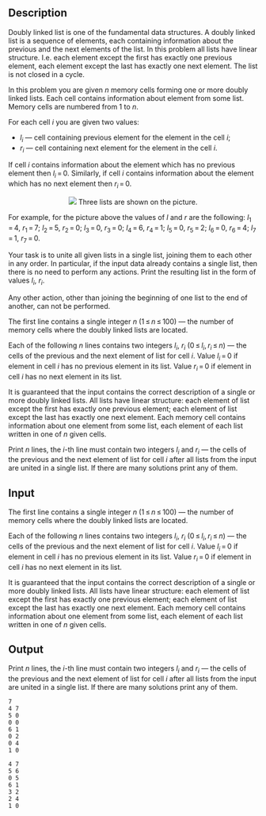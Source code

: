 ## Description

<div><p>Doubly linked list is one of the fundamental data structures. A doubly linked list is a sequence of elements, each containing information about the previous and the next elements of the list. In this problem all lists have linear structure. I.e. each element except the first has exactly one previous element, each element except the last has exactly one next element. The list is not closed in a cycle.</p><p>In this problem you are given <span class="tex-span"><i>n</i></span> memory cells forming one or more doubly linked lists. Each cell contains information about element from some list. Memory cells are numbered from <span class="tex-span">1</span> to <span class="tex-span"><i>n</i></span>.</p><p>For each cell <span class="tex-span"><i>i</i></span> you are given two values: </p><ul> <li> <span class="tex-span"><i>l</i><sub class="lower-index"><i>i</i></sub></span> — cell containing previous element for the element in the cell <span class="tex-span"><i>i</i></span>; </li><li> <span class="tex-span"><i>r</i><sub class="lower-index"><i>i</i></sub></span> — cell containing next element for the element in the cell <span class="tex-span"><i>i</i></span>. </li></ul><p>If cell <span class="tex-span"><i>i</i></span> contains information about the element which has no previous element then <span class="tex-span"><i>l</i><sub class="lower-index"><i>i</i></sub> = 0</span>. Similarly, if cell <span class="tex-span"><i>i</i></span> contains information about the element which has no next element then <span class="tex-span"><i>r</i><sub class="lower-index"><i>i</i></sub> = 0</span>.</p><center> <img class="tex-graphics" src="file://7rukHKOb.png" style="max-width: 100.0%;max-height: 100.0%;">   <span class="tex-font-size-small">Three lists are shown on the picture.</span> </center><p>For example, for the picture above the values of <span class="tex-span"><i>l</i></span> and <span class="tex-span"><i>r</i></span> are the following: <span class="tex-span"><i>l</i><sub class="lower-index">1</sub> = 4</span>, <span class="tex-span"><i>r</i><sub class="lower-index">1</sub> = 7</span>; <span class="tex-span"><i>l</i><sub class="lower-index">2</sub> = 5</span>, <span class="tex-span"><i>r</i><sub class="lower-index">2</sub> = 0</span>; <span class="tex-span"><i>l</i><sub class="lower-index">3</sub> = 0</span>, <span class="tex-span"><i>r</i><sub class="lower-index">3</sub> = 0</span>; <span class="tex-span"><i>l</i><sub class="lower-index">4</sub> = 6</span>, <span class="tex-span"><i>r</i><sub class="lower-index">4</sub> = 1</span>; <span class="tex-span"><i>l</i><sub class="lower-index">5</sub> = 0</span>, <span class="tex-span"><i>r</i><sub class="lower-index">5</sub> = 2</span>; <span class="tex-span"><i>l</i><sub class="lower-index">6</sub> = 0</span>, <span class="tex-span"><i>r</i><sub class="lower-index">6</sub> = 4</span>; <span class="tex-span"><i>l</i><sub class="lower-index">7</sub> = 1</span>, <span class="tex-span"><i>r</i><sub class="lower-index">7</sub> = 0</span>.</p><p>Your task is to unite all given lists in a single list, joining them to each other in any order. In particular, if the input data already contains a single list, then there is no need to perform any actions. Print the resulting list in the form of values <span class="tex-span"><i>l</i><sub class="lower-index"><i>i</i></sub></span>, <span class="tex-span"><i>r</i><sub class="lower-index"><i>i</i></sub></span>.</p><p>Any other action, other than joining the beginning of one list to the end of another, can not be performed.</p></div><div class="input-specification"><p>The first line contains a single integer <span class="tex-span"><i>n</i></span> (<span class="tex-span">1 ≤ <i>n</i> ≤ 100</span>) — the number of memory cells where the doubly linked lists are located.</p><p>Each of the following <span class="tex-span"><i>n</i></span> lines contains two integers <span class="tex-span"><i>l</i><sub class="lower-index"><i>i</i></sub></span>, <span class="tex-span"><i>r</i><sub class="lower-index"><i>i</i></sub></span> (<span class="tex-span">0 ≤ <i>l</i><sub class="lower-index"><i>i</i></sub>, <i>r</i><sub class="lower-index"><i>i</i></sub> ≤ <i>n</i></span>) — the cells of the previous and the next element of list for cell <span class="tex-span"><i>i</i></span>. Value <span class="tex-span"><i>l</i><sub class="lower-index"><i>i</i></sub> = 0</span> if element in cell <span class="tex-span"><i>i</i></span> has no previous element in its list. Value <span class="tex-span"><i>r</i><sub class="lower-index"><i>i</i></sub> = 0</span> if element in cell <span class="tex-span"><i>i</i></span> has no next element in its list.</p><p>It is guaranteed that the input contains the correct description of a single or more doubly linked lists. All lists have linear structure: each element of list except the first has exactly one previous element; each element of list except the last has exactly one next element. Each memory cell contains information about one element from some list, each element of each list written in one of <span class="tex-span"><i>n</i></span> given cells.</p></div><div class="output-specification"><p>Print <span class="tex-span"><i>n</i></span> lines, the <span class="tex-span"><i>i</i></span>-th line must contain two integers <span class="tex-span"><i>l</i><sub class="lower-index"><i>i</i></sub></span> and <span class="tex-span"><i>r</i><sub class="lower-index"><i>i</i></sub></span> — the cells of the previous and the next element of list for cell <span class="tex-span"><i>i</i></span> after all lists from the input are united in a single list. If there are many solutions print any of them.</p></div>

## Input

<p>The first line contains a single integer <span class="tex-span"><i>n</i></span> (<span class="tex-span">1 ≤ <i>n</i> ≤ 100</span>) — the number of memory cells where the doubly linked lists are located.</p><p>Each of the following <span class="tex-span"><i>n</i></span> lines contains two integers <span class="tex-span"><i>l</i><sub class="lower-index"><i>i</i></sub></span>, <span class="tex-span"><i>r</i><sub class="lower-index"><i>i</i></sub></span> (<span class="tex-span">0 ≤ <i>l</i><sub class="lower-index"><i>i</i></sub>, <i>r</i><sub class="lower-index"><i>i</i></sub> ≤ <i>n</i></span>) — the cells of the previous and the next element of list for cell <span class="tex-span"><i>i</i></span>. Value <span class="tex-span"><i>l</i><sub class="lower-index"><i>i</i></sub> = 0</span> if element in cell <span class="tex-span"><i>i</i></span> has no previous element in its list. Value <span class="tex-span"><i>r</i><sub class="lower-index"><i>i</i></sub> = 0</span> if element in cell <span class="tex-span"><i>i</i></span> has no next element in its list.</p><p>It is guaranteed that the input contains the correct description of a single or more doubly linked lists. All lists have linear structure: each element of list except the first has exactly one previous element; each element of list except the last has exactly one next element. Each memory cell contains information about one element from some list, each element of each list written in one of <span class="tex-span"><i>n</i></span> given cells.</p>

## Output

<p>Print <span class="tex-span"><i>n</i></span> lines, the <span class="tex-span"><i>i</i></span>-th line must contain two integers <span class="tex-span"><i>l</i><sub class="lower-index"><i>i</i></sub></span> and <span class="tex-span"><i>r</i><sub class="lower-index"><i>i</i></sub></span> — the cells of the previous and the next element of list for cell <span class="tex-span"><i>i</i></span> after all lists from the input are united in a single list. If there are many solutions print any of them.</p>





```input1
7
4 7
5 0
0 0
6 1
0 2
0 4
1 0

```




```output1
4 7
5 6
0 5
6 1
3 2
2 4
1 0

```


